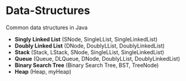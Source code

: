 # Data-Structures
Common data structures in Java

 - **Singly Linked List** (SNode, SingleLList, SingleLinkedList)
 - **Doubly Linked List** (DNode, DoublyLList, DoublyLinkedList)
 - **Stack** (Stack, LStack, SNode, SingleLList, SingleLinkedList)
 - **Queue** (Queue, DLQueue, DNode, DoublyLList, DoublyLinkedList)
 - **Binary Search Tree** (Binary Search Tree, BST, TreeNode)
 - **Heap** (Heap, myHeap)
